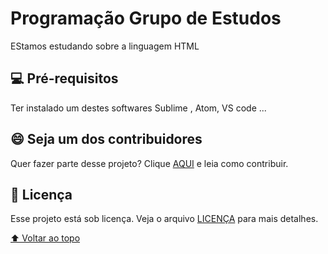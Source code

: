 # Programação Grupo de Estudos
 EStamos estudando sobre a linguagem HTML

## 💻 Pré-requisitos

Ter instalado um destes softwares 
Sublime , Atom, VS code ...


 
 

## 😄 Seja um dos contribuidores<br>

Quer fazer parte desse projeto? Clique [AQUI](CONTRIBUTING.md) e leia como contribuir.

## 📝 Licença

Esse projeto está sob licença. Veja o arquivo [LICENÇA](LICENSE.md) para mais detalhes.

[⬆ Voltar ao topo](#nome-do-projeto)<br>
